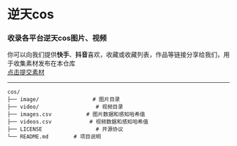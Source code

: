 # 逆天cos

### 收录各平台逆天cos图片、视频

你可以向我们提供**快手**、**抖音**喜欢，收藏或收藏列表，作品等链接分享给我们，用于收集素材发布在本仓库  
[点击提交素材](https://github.com/xuulu/cos/discussions/1)

---

```
cos/
├── image/                 # 图片目录
├── video/                  # 视频目录
├── images.csv           # 图片数据和感知哈希值
├── videos.csv            # 视频数据和感知哈希值
├── LICENSE         	    # 开源协议
└── README.md        # 项目说明
```


